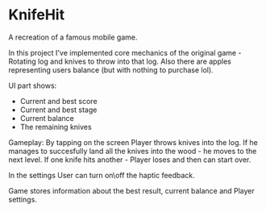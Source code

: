 # KnifeHit
A recreation of a famous mobile game.

In this project I've implemented core mechanics of the original game - Rotating log and knives to throw into that log. Also there are apples representing users balance (but with nothing to purchase lol).

UI part shows:
- Current and best score
- Current and best stage
- Current balance
- The remaining knives

Gameplay:
By tapping on the screen Player throws knives into the log. If he manages to succesfully land all the knives into the wood - he moves to the next level. If one knife hits another - Player loses and then can start over.

In the settings User can turn on\off the haptic feedback.

Game stores information about the best result, current balance and Player settings.
